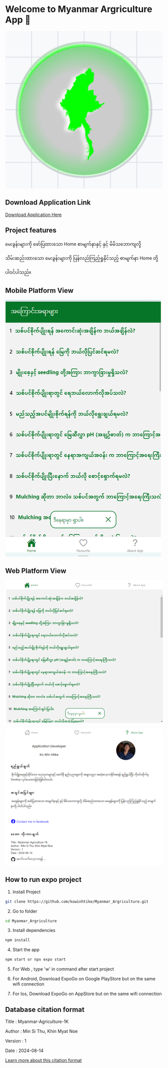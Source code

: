 

# Welcome to Myanmar Argriculture App 👋
![Application Logo](https://raw.githubusercontent.com/kowinhtike/Myanmar_Argriculture/main/assets/images/appicon.png)

## Download Application Link
[Download Application Here](https://expo.dev/artifacts/eas/kki5uia7eM694pCXkm7d8Q.apk)
## Project features
မေးခွန်းများကို ဖော်ပြထားသော Home စာမျက်နာနှင့် နှင့် မိမိသဘောကျလို့

သိမ်းဆည်းထားသော မေးခွန်းများကို ပြန်လည်ကြည့်ရှုနိုင်သည့် စာမျက်နာ Home တို့

ပါဝင်ပါသည်။

## Mobile Platform View
![home](https://raw.githubusercontent.com/kowinhtike/Myanmar_Argriculture/main/assets/images/preview/mobile.png)

## Web Platform View
![home page for web](https://raw.githubusercontent.com/kowinhtike/Myanmar_Argriculture/main/assets/images/preview/home.png)

![about page for web](https://raw.githubusercontent.com/kowinhtike/Myanmar_Argriculture/main/assets/images/preview/about.png)

## How to run expo project

1. Install Project
```bash
git clone https://github.com/kowinhtike/Myanmar_Argriculture.git
```

2. Go to folder
```bash
cd Myanmar_Argriculture
```

3. Install dependencies
```bash
npm install
```

4. Start the app
```bash
npm start or npx expo start
```

5. For Web , type 'w' in command after start project

6. For Android, Download ExpoGo on Google PlayStore but on the same wifi connection

7. For Ios, Download ExpoGo on AppStore but on the same wifi connection

## Database citation format
Title : Myanmar-Agriculture-1K 

Author : Min Si Thu, Khin Myat Noe

Version : 1

Date : 2024-08-14

[Learn more about this citation format ](https://github.com/MinSiThu/Myanmar-Agriculture-1K)
